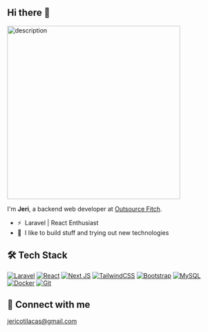## Hi there 👋 
<img src="giphy.gif" alt="description" height="400">


I'm **Jeri**, a backend web developer at [Outsource Fitch](https://www.outsourcefitch.com/).
- ⚡ &nbsp;Laravel | React Enthusiast
- 🚀 &nbsp;I like to build stuff and trying out new technologies
<!-- - 🌱 &nbsp;Continuously honing skills through learning and practice -->

<!--
### 💻 Proficient
- Specializes in developing solutions using PHP and JavaScript.
- Actively expanding expertise in building dynamic web applications with Laravel and React.
- Currently honing skills in API development, while showcasing competence in Database Management and a solid grasp of Object-Oriented Programming principles.
-->

## 🛠️ Tech Stack
<!-- [![PHP](https://img.shields.io/badge/php-%23777BB4.svg?style=for-the-badge&logo=php&logoColor=white)](https://www.php.net/) -->
<!-- [![JavaScript](https://img.shields.io/badge/javascript-%23323330.svg?style=for-the-badge&logo=javascript&logoColor=%23F7DF1E)](https://www.javascript.com/) -->
[![Laravel](https://img.shields.io/badge/laravel-%23FF2D20.svg?style=for-the-badge&logo=laravel&logoColor=white)](https://laravel.com/)
[![React](https://img.shields.io/badge/react-%2320232a.svg?style=for-the-badge&logo=react&logoColor=%2361DAFB)](https://react.dev/)
[![Next JS](https://img.shields.io/badge/Next-black?style=for-the-badge&logo=next.js&logoColor=white)](https://nextjs.org/)
[![TailwindCSS](https://img.shields.io/badge/tailwindcss-%2338B2AC.svg?style=for-the-badge&logo=tailwind-css&logoColor=white)](https://tailwindcss.com/)
[![Bootstrap](https://img.shields.io/badge/bootstrap-%238511FA.svg?style=for-the-badge&logo=bootstrap&logoColor=white)](https://getbootstrap.com/)
[![MySQL](https://img.shields.io/badge/mysql-%2300f.svg?style=for-the-badge&logo=mysql&logoColor=white)](https://www.mysql.com/)
[![Docker](https://img.shields.io/badge/docker-%230db7ed.svg?style=for-the-badge&logo=docker&logoColor=white)](https://www.docker.com/)
[![Git](https://img.shields.io/badge/git-%23F05033.svg?style=for-the-badge&logo=git&logoColor=white)](https://www.git-scm.com/)

<!--![My Skills](https://skillicons.dev/icons?i=laravel,react,mysql,bootstrap,jquery,git,docker) -->

<!---
### 🌱 Currently Learning
![My Skills](https://skillicons.dev/icons?i=react,expressjs,nodejs,mongodb,tailwind,graphql)
-->

## 📧 Connect with me
[jericotilacas@gmail.com](mailto:jericotilacas@gmail.com)
<!--
[![Linkedin](https://img.shields.io/badge/LinkedIn-0077B5?style=for-the-badge&logo=linkedin&logoColor=white)](https://www.linkedin.com/in/jerico-tilacas-57896218b)&nbsp;
[![Skype](https://img.shields.io/badge/Skype-00AFF0?style=for-the-badge&logo=skype&logoColor=white)](https://join.skype.com/invite/dI21hhr3ZaQC)&nbsp;
[![Gmail](https://img.shields.io/badge/Gmail-D14836?style=for-the-badge&logo=gmail&logoColor=white)](mailto:jericotilacas@gmail.com)&nbsp;
[![Facebook](https://img.shields.io/badge/Facebook-1877F2?style=for-the-badge&logo=facebook&logoColor=white)](https://www.facebook.com/ecotilacas/) -->

